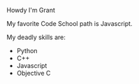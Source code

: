 Howdy I'm Grant

My favorite Code School path is Javascript.

My deadly skills are:
* Python
* C++
* Javascript
* Objective C
